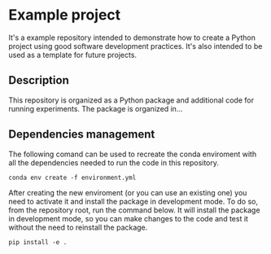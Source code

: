 # Example project
It's a example repository intended to demonstrate how to create a Python project using good software development practices. It's also intended to be used as a template for future projects.

## Description
This repository is organized as a Python package and additional code for running experiments. The package is organized in...

## Dependencies management
The following comand can be used to recreate the conda enviroment with all the dependencies needed to run the code in this repository.
```
conda env create -f environment.yml
```
After creating the new enviroment (or you can use an existing one) you need to activate it and install the package in development mode. To do so, from the repository root, run the command below. It will install the package in development mode, so you can make changes to the code and test it without the need to reinstall the package.
```
pip install -e .
```
